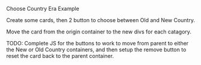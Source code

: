 Choose Country Era Example 

Create some cards, then 2 button to choose between Old and New Country.

Move the card from the origin container to the new divs for each catagory.

TODO: Complete JS for the buttons to work to move from parent to either the New or Old Country containers, and then setup the remove button to reset the card back to the parent container.
